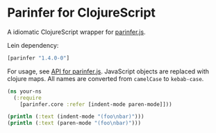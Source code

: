 # Parinfer for ClojureScript

A idiomatic ClojureScript wrapper for [parinfer.js].

Lein dependency:

```clj
[parinfer "1.4.0-0"]
```

For usage, see [API for parinfer.js].  JavaScript objects are replaced with
clojure maps.  All names are converted from `camelCase` to `kebab-case`.

```clj
(ns your-ns
  (:require
    [parinfer.core :refer [indent-mode paren-mode]]))

(println (:text (indent-mode "(foo\nbar)")))
(println (:text (paren-mode "(foo\nbar)")))
```

[parinfer.js]:https://github.com/shaunlebron/parinfer/tree/master/lib
[API for parinfer.js]:https://github.com/shaunlebron/parinfer/tree/master/lib#api
